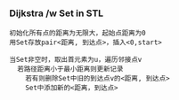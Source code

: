 ### Dijkstra /w Set in STL
```
初始化所有点的距离为无限大，起始点距离为0
用Set存放pair<距离, 到达点>，插入<0,start>

当Set非空时，取出首元素为u，遍历邻接点v
  若路径距离小于最小距离则更新记录
    若有则删除Set中旧的到达点v的<距离, 到达点>
    Set中添加新的<距离，到达点>
```
